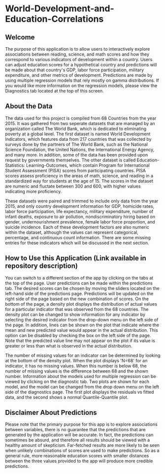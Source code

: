 # World-Development-and-Education-Correlations

## Welcome

The purpose of this application is to allow users to interactively explore associations between reading, science, and math scores and how they correspond to various indicators of development within a country. Users can adjust education scores for a hypothetical country and predictions will be made about that country's GDP, labor force participation, military expenditure, and other metrics of development. Predictions are made by using multiple regression models that rely mostly on gamma distributions. If you would like more information on the regression models, please view the Diagnostics tab located at the top of this screen.

## About the Data

The data used for this project is compiled from 68 Countries from the year 2015. It was gathered from two seperate datasets that are managed by an organization called The World Bank, which is dedicated to eliminating poverty at a global level. The first dataset is named World Development Indicators, which features data from 217 countries that was collected by surveys done by the partners of The World Bank, such as the National Science Foundation, the United Nations, the International Energy Agency, and many more. In addition, some of the data has been provided upon request by governments themselves. The other dataset is called Education-Statistics: Learning-Outcomes, which contain Program for International Student Assessment (PISA) scores from participating countries. PISA scores assess proficiency in the areas of math, science, and reading in a standardized way for students at the age of 15. The scores in the dataset are numeric and fluctate between 300 and 600, with higher values indicating more proficiency.


These datasets were paired and trimmed to include only data from the year 2015, and only country development information for GDP, homicide rates, labor force participation, life expectancy, military expenditure, number of infant deaths, exposure to air pollution, nondiscriminatory hiring based on gender, undernourishment prevalence, female labor force proportion, and suicide incidence. Each of these development factors are also numeric within the dataset, although the values can represent categorical, percentage, and continuous count information. There are some missing entries for these indicators which will be discussed in the next section.

## How to Use this Application (Link available in repository description)

You can switch to a different section of the app by clicking on the tabs at the top of the page. User predictions can be made within the predictions tab. The desired scores can be chosen by moving the sliders located on the left-hand side of the predictions page. Predictions will be updated on the right side of the page based on the new combination of scores. On the bottom of the page, a density plot displays the distribution of actual values for a particular indicator that was observed from the 68 countries. The density plot can be changed to show information for any indicator by selecting the desired indicator from the drop-down menu on the left side of the page. In addition, lines can be shown on the plot that indicate where the mean and new predicted value would appear in the actual distribution. This option can be disabled by checking the box on the left side of the page. Note that the predicted value line may not appear on the plot if its value is greater or less than what is observed in the actual distribution.


The number of missing values for an indicator can be determined by looking at the bottom of the density plot. When the plot displays 'N=68' for an indicator, it has no missing values. When this number is below 68, the number of missing values is the difference between 68 and the shown number. Information about the models used for multiple regression can be viewed by clicking on the diagnostic tab. Two plots are shown for each model, and the model can be changed from the drop down menu on the left side of the diagnostics page. The first plot displays the residuals vs fitted data, and the second shows a normal Quantile-Quantile plot.

## Disclaimer About Predictions

Please note that the primary purpose for this app is to explore associations between variables, there is no guarantee that the predictions that are generated by the application will be accurate. In fact, the predictions can sometimes be absurd, and therefore all results should be viewed with a healthy amount of skepticism. Far-fetched results are more likely to be seen when unlikely combinations of scores are used to make predictions. So as a general rule, more reasonable education scores with smaller distances between the three values provided to the app will produce more credible predictions.
